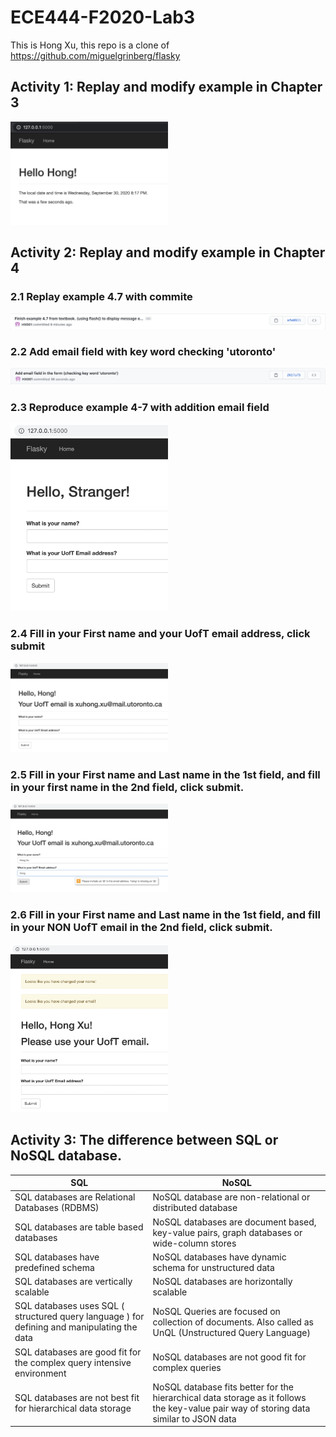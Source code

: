 # ECE444-F2020-Lab3
This is Hong Xu, this repo is a clone of https://github.com/miguelgrinberg/flasky

## Activity 1: Replay and modify example in Chapter 3
<img src="https://github.com/HX001/ECE444-F2020-Lab3/blob/master/ScreenShot/Activity%201.png" height="50%" width="50%">

## Activity 2: Replay and modify example in Chapter 4

### 2.1 Replay example 4.7 with commite
<img src="https://github.com/HX001/ECE444-F2020-Lab3/blob/master/ScreenShot/replay%20example4.7%20from%20textbook.png">

### 2.2 Add email field with key word checking 'utoronto'
<img src="https://github.com/HX001/ECE444-F2020-Lab3/blob/master/ScreenShot/add%20email%20field.png">

### 2.3 Reproduce example 4-7 with addition email field
<img src="https://github.com/HX001/ECE444-F2020-Lab3/blob/master/ScreenShot/Activity%202.1.png" height="50%" width="50%">

### 2.4 Fill in your First name and your UofT email address, click submit
<img src="https://github.com/HX001/ECE444-F2020-Lab3/blob/master/ScreenShot/Activity%202.2.png" height="50%" width="50%">

### 2.5 Fill in your First name and Last name in the 1st field, and fill in your first name in the 2nd field, click submit.
<img src="https://github.com/HX001/ECE444-F2020-Lab3/blob/master/ScreenShot/Activity%202.3.png" height="50%" width="50%">

### 2.6 Fill in your First name and Last name in the 1st field, and fill in your NON UofT email in the 2nd field, click submit.
<img src="https://github.com/HX001/ECE444-F2020-Lab3/blob/master/ScreenShot/Activity%202.4.png" height="50%" width="50%">


## Activity 3: The difference between SQL or NoSQL database.
SQL | NoSQL
------------ | -------------
SQL databases are  Relational Databases (RDBMS) | NoSQL database are non-relational or distributed database
SQL databases are table based databases | NoSQL databases are document based, key-value pairs, graph databases or wide-column stores
SQL databases have predefined schema | NoSQL databases have dynamic schema for unstructured data
SQL databases are vertically scalable | NoSQL databases are horizontally scalable
SQL databases uses SQL ( structured query language ) for defining and manipulating the data | NoSQL Queries are focused on collection of documents. Also called as UnQL (Unstructured Query Language)
SQL databases are good fit for the complex query intensive environment | NoSQL databases are not good fit for complex queries
SQL databases are not best fit for hierarchical data storage | NoSQL database fits better for the hierarchical data storage as it follows the key-value pair way of storing data similar to JSON data
